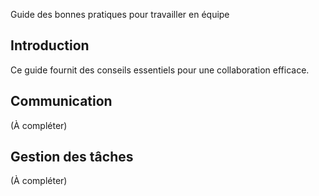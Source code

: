 Guide des bonnes pratiques pour travailler en équipe

## Introduction
Ce guide fournit des conseils essentiels pour une collaboration efficace.

## Communication
(À compléter)

## Gestion des tâches
(À compléter)

